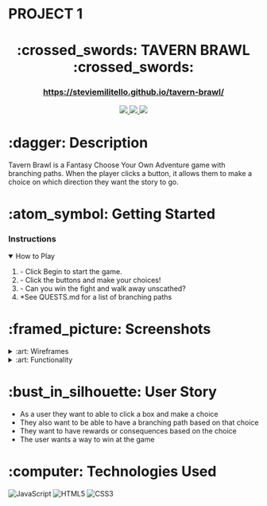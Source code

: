# PROJECT 1 #

<div align="center">
   <h1>:crossed_swords: TAVERN BRAWL :crossed_swords:</h1>
   <h3><a href="https://steviemilitello.github.io/tavern-brawl/">https://steviemilitello.github.io/tavern-brawl/</a></h3>                           
   <a href="http://steviecodes.com" target="_blank">
      <img src="https://img.shields.io/badge/-Portfolio_-darkgreen?style=flat&logo=medium"/>
   </a>
   <a href="https://www.linkedin.com/in/stevie-militello/" target="_blank">
      <img src="https://img.shields.io/badge/-Linkedin-blue?style=flat&``logo=Linkedin&logoColor=white">
   </a> 
   <a href="mailto:steviemilitello@gmail.com" target="_blank">
      <img src="https://img.shields.io/badge/-email-c14438?style=flat&logo=Gmail&``logoColor=white">
   </a>
</div>

<h1>:dagger: Description</h1>
    <p>Tavern Brawl is a Fantasy Choose Your Own Adventure game with branching paths. When the player clicks a button, it allows them to make a choice on which direction they want the story to go.</p>

<h1> :atom_symbol: Getting Started </h1>

<h3>Instructions </h3>
<details open>
<summary>How to Play</summary>
<ol>
    <li>- Click Begin to start the game.</li>
    <li>- Click the buttons and make your choices!</li>
    <li>- Can you win the fight and walk away unscathed?</li>
    <li>*See QUESTS.md for a list of branching paths</li>
</ol>
</details>

<h1>:framed_picture: Screenshots</h1>

<details>
<summary> :art: Wireframes</summary>

| Description | Screenshot |
|------------ | ------------|
| <h3 align="center">Example Page 1</h3> | <img src="./images/gameproject1.png" width="700"/>
| <h3 align="center">Example Page 2</h3> | <img src="./images/gameproject2.png" width="700"> |
</details>

<details>
<summary> :art: Functionality</summary>

| Description | Screenshot |
|------------ | ------------|
| <h3 align="center">Home Page</h3> | <img src="./images/screenshot1.png" width="700"/>
| <h3 align="center">Game Page</h3> | <img src="./images/screenshot2.png" width="700"> |
| <h3 align="center">End Page</h3> | <img src="./images/screenshot3.png" width="700"> |
</details>
<p></p>
<h1>:bust_in_silhouette: User Story</h1>

<ul>
    <li>As a user they want to able to click a box and make a choice </li>
    <li>They also want to be able to have a branching path based on that choice </li>
    <li>They want to have rewards or consequences based on the choice </li>
    <li>The user wants a way to win at the game</li>
</ul>

<h1>:computer: Technologies Used</h1>

![JavaScript](https://img.shields.io/badge/-JavaScript-333?style=flat&logo=javascript) 
![HTML5](https://img.shields.io/badge/-HTML5-333?style=flat&logo=html5)
![CSS3](https://img.shields.io/badge/-CSS-333?style=flat&logo=css3)




